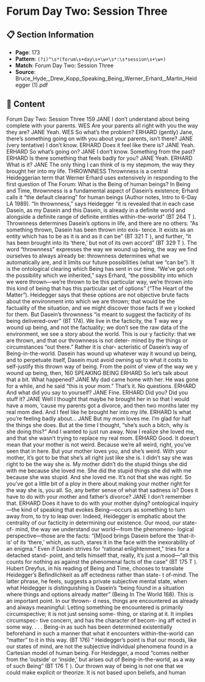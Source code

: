 # Forum Day Two: Session Three

## 📋 Section Information

- **Page**: 173
- **Pattern**: `(?i)^\s*(forum\s+day\s+\w+\s*:\s*session\s+\w+)`
- **Match**: Forum Day Two: Session Three
- **Source**: Bruce_Hyde,_Drew_Kopp_Speaking_Being_Werner_Erhard,_Martin_Heidegger (1).pdf

## 📄 Content

Forum Day Two: Session Three
159
JANE
I don’t understand about being complete with your parents.
WES
Are your parents all right with you the way they are?
JANE
Yeah.
WES
So what’s the problem?
ERHARD (gently)
Jane, there’s something going on with you about your parents, isn’t there?
JANE (very tentative)
I don’t know.
ERHARD
Does it feel like there is?
JANE
Yeah.
ERHARD
So what’s going on?
JANE
I don’t know. Something from the past?
ERHARD
Is there something that feels badly for you?
JANE
Yeah.
ERHARD
What is it?
JANE
The only thing I can think of is my stepmom, the way they brought her into my life.
THROWNNESS
Thrownness is a central Heideggerian term that Werner Erhard uses
extensively in responding to the first question of The Forum: What
is the Being of human beings?
In Being and Time, thrownness is a fundamental aspect of
Dasein’s existence; Erhard calls it “the default clearing” for human
beings (Author notes, Intro to 6-Day LA 1989). “In thrownness,”
says Heidegger “it is revealed that in each case Dasein, as my
Dasein and this Dasein, is already in a definite world and alongside
a definite range of definite entities within-the-world” (BT 264
T
).
Thrownness determines Dasein’s options in life, and there are no
others: “As something thrown, Dasein has been thrown into exis-
tence. It exists as an entity which has to be as it is and as it can be”
(BT 321
T
), and further, “it has been brought into its ‘there,’ but not
of its own accord” (BT 329
T
).
The word “thrownness” expresses the way we wound up
being, the way we find ourselves to always already be: thrownness
determines what we automatically are, and it limits our future
possibilities (what we “can be”). It is the ontological clearing which
Being has sent in our time. “We’ve got only the possibility which
we inherited,” says Erhard, “the possibility into which we were
thrown—we’re thrown to be this particular way, we’re thrown into
this kind of being that has this particular set of options” (“The
Heart of the Matter”).
Heidegger says that these options are not objective brute facts
about the environment into which we are thrown; that would be the
factuality of the situation, and we might discover those facts if we
y
looked for them. But Dasein’s thrownness “is meant to suggest the
facticity of its being delivered-over” (BT 174). We live in the facticity, the
T
way we
y
wound up being, and not the factuality; we don’t see the raw
data of the environment, we see a story about the world. This is our
y
facticity: that we are thrown, and that our thrownness is not deter-
mined by the things or circumstances “out there.” Rather it is char-
acteristic of Dasein’s way of Being-in-the-world. Dasein has wound
up whatever way it wound up being, and to perpetuate itself, Dasein
must avoid owning up to what it costs to self-justify this thrown way
of being. From the point of view of the way we
y
wound up being, then,
160
SPEAKING BEING
ERHARD
So let’s talk about that a bit. What happened?
JANE
My dad came home with her. He was gone for a while, and he said “this is your mom.” That’s it.
No questions.
ERHARD
And what did you say to yourself?
JANE
Fine.
ERHARD
Did you? Did you stuff  it?
JANE
Well I thought that maybe he brought her in so that I would have a mom, ’cause my parents got
a divorce, and then two months later my real mom died. And I feel like he brought her into my
life.
ERHARD
Is what you’re feeling badly about...
JANE
But my mom loves me. I’m glad for half the things she does. But at the time I thought, “she’s
such a bitch, why is she doing this?” And I wanted to just run away. Now I realize she loved me,
and that she wasn’t trying to replace my real mom.
ERHARD
Good. It doesn’t mean that your mother is not weird. Because we’re all weird, right, you’ve seen
that in here. But your mother loves you, and she’s weird. With your mother, it’s got to be that
she’s all right just like she is. I didn’t say she was right to be the way she is. My mother didn’t do
the stupid things she did with me because she loved me. She did the stupid things she did with
me because she was stupid. And she loved me. It’s not that she was right. So you’ve got a little
bit of a ploy in there about making your mother right for the way she is, you all. So, any better
sense of what that sadness is? Does it have to do with your mother and father’s divorce?
JANE
I don’t remember that.
ERHARD
Does it have to do with your mother dying?
ontological inquiry—the kind of speaking that evokes Being—occurs
as something to turn away from, to try to leap over.
Indeed, Heidegger is emphatic about the centrality of our
facticity in determining our existence. Our mood, our state-of-
mind, the way we understand our world—from the phenomeno-
logical perspective—those are the facts: “[M]ood brings Dasein
before the ‘that-it-is’ of its ‘there,’ which, as such, stares it in
the face with the inexorability of an enigma.” Even if Dasein
strives for “rational enlightenment,” tries for a detached stand-
point, and tells himself that, really, it’s just a mood—“all this
counts for nothing as against the phenomenal facts of the case”
(BT 175
T
).
Hubert Dreyfus, in his reading of Being and Time, chooses to
translate Heidegger’s Befindlichkeit as aff ectedness rather than state-
t
of-mind. The latter phrase, he feels, suggests a private subjective
mental state, when what Heidegger is distinguishing is Dasein’s
“being found in a situation where things and options already matter”
(Being In The World 168). This is an important point. In our thrown-
d
ness, things are encountered as already and always meaningful:
Letting something be encountered is primarily
circumspective; it is not just sensing some-
thing, or staring at it. It implies circumspec-
tive concern, and has the character of becom-
ing aff ected in some way. . . . Being-in as such
has been determined existentially beforehand
in such a manner that what it encounters
within-the-world can “matter” to it in this
way. (BT 176)
“
Heidegger’s point is that our moods, like our states of mind, are
not the subjective individual phenomena found in a Cartesian
model of human being. For Heidegger, a mood “comes neither
from the ‘outside’ or ‘inside,’ but arises out of Being-in-the-world,
as a way of such Being” (BT 176
T
).
Our thrown way of being is not one that we could make
explicit or theorize. It is not based upon beliefs, and human